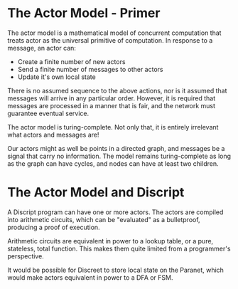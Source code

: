 # The Actor Model - Primer

The actor model is a mathematical model of concurrent computation that treats actor
as the universal primitive of computation. In response to a message, an actor can:

- Create a finite number of new actors
- Send a finite number of messages to other actors
- Update it's own local state

There is no assumed sequence to the above actions, nor is it assumed that
messages will arrive in any particular order. However, it is required that
messages are processed in a manner that is fair, and the network must guarantee
eventual service.

The actor model is turing-complete. Not only that, it is entirely irrelevant what
actors and messages are!

Our actors might as well be points in a directed graph, and messages be a
signal that carry no information. The model remains turing-complete as long as
the graph can have cycles, and nodes can have at least two children.


# The Actor Model and Discript

A Discript program can have one or more actors. The actors are compiled into
arithmetic circuits, which can be "evaluated" as a bulletproof, producing a proof
of execution.

Arithmetic circuits are equivalent in power to a lookup table, or a pure, stateless,
total function. This makes them quite limited from a programmer's perspective.

It would be possible for Discreet to store local state on the Paranet, which
would make actors equivalent in power to a DFA or FSM.

